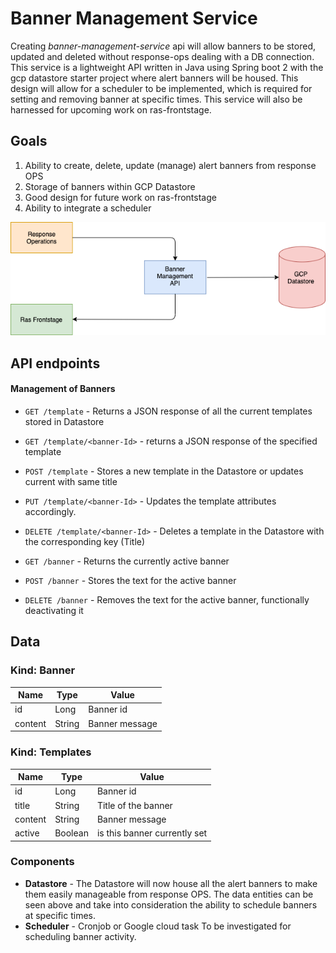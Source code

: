 # Banner Management Service
Creating *banner-management-service* api will allow banners to be stored, updated and deleted without response-ops dealing with a DB connection.  This service is a lightweight API written in Java using Spring boot 2 with the gcp datastore starter project where alert banners will be housed. This design will allow for a scheduler to be implemented, which is required for setting and removing banner at specific times.
This service will also be harnessed for upcoming work on ras-frontstage.

## Goals
1. Ability to create, delete, update (manage) alert banners from response OPS
1. Storage of banners within GCP Datastore
1. Good design for future work on ras-frontstage
1. Ability to integrate a scheduler

![](./images/api-design.png?raw=true)


## API endpoints
#### Management of Banners
* `GET /template` - Returns a JSON response of all the current templates stored in Datastore
* `GET /template/<banner-Id>` - returns a JSON response of the specified template
* `POST /template` - Stores a new template in the Datastore or updates current with same title
* `PUT /template/<banner-Id>` - Updates the template attributes accordingly.
* `DELETE /template/<banner-Id>` - Deletes a template in the Datastore with the corresponding key (Title)
  
* `GET /banner` - Returns the currently active banner
* `POST /banner` - Stores the text for the active banner
* `DELETE /banner` - Removes the text for the active banner, functionally deactivating it

## Data

### Kind: Banner
| Name          | Type          | Value
|---------------|---------------|----------------
| id            | Long          | Banner id
| content       | String        | Banner message

### Kind: Templates
| Name          | Type          | Value
|---------------|---------------|----------------
| id            | Long          | Banner id
| title         | String        | Title of the banner
| content       | String        | Banner message
| active        | Boolean       | is this banner currently set


### Components
- **Datastore** - The Datastore will now house all the alert banners to make them easily manageable from response OPS. The data entities can be seen above and take into consideration the ability to schedule banners at specific times.
- **Scheduler** - Cronjob or Google cloud task To be investigated for scheduling banner activity.
